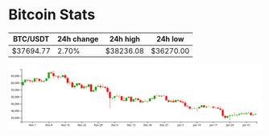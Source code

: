 # Bitcoin Stats

BTC/USDT|24h change|24h high|24h low|
|---|---|---|---|
|$37694.77|2.70%|$38236.08|$36270.00|

<img src="./chart.svg">
